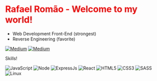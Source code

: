 <h1 style="color:red;">Rafael Romão - Welcome to my world!</h1>

* Web Development Front-End (strongest)
* Reverse Engineering (favorite)

[![Medium](https://img.shields.io/badge/Medium-12100E?style=for-the-badge&logo=medium&logoColor=white)](https://l1za.medium.com/)
[![Medium](https://img.shields.io/badge/LinkedIn-0077B5?style=for-the-badge&logo=linkedin&logoColor=white)](https://www.linkedin.com/in/l1za-rafael-romao/)

Skills!

![JavaScript](https://img.shields.io/static/v1?style=for-the-badge&message=JavaScript&color=222222&logo=JavaScript&logoColor=F7DF1E&label=)
![Node](https://img.shields.io/badge/Node.js-43853D?style=for-the-badge&logo=node.js&logoColor=white)
![ExpressJs](https://img.shields.io/badge/Express.js-404D59?style=for-the-badge)
![React](https://img.shields.io/badge/React-20232A?style=for-the-badge&logo=react&logoColor=61DAFB)
![HTML5](https://img.shields.io/static/v1?style=for-the-badge&message=html&color=222222&logo=html5&logoColor=FFA500&label=)
![CSS3](https://img.shields.io/static/v1?style=for-the-badge&message=css&color=222222&logo=css3&logoColor=61DAFB&label=)
![SASS](https://img.shields.io/static/v1?style=for-the-badge&message=sass&color=222222&logo=sass&logoColor=cd6799&label=)
![Linux](https://img.shields.io/badge/Linux-FCC624?style=for-the-badge&logo=linux&logoColor=black)

